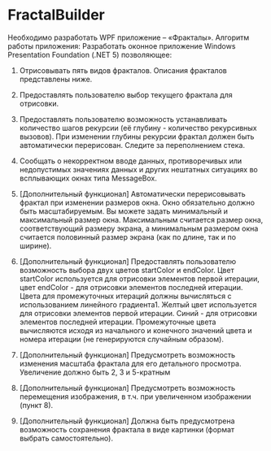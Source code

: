 # FractalBuilder
Необходимо разработать WPF приложение – «Фракталы».
Алгоритм работы приложения: 
Разработать оконное приложение Windows Presentation Foundation (.NET
5) позволяющее:
1. Отрисовывать пять видов фракталов. Описания фракталов 
представлены ниже. 
2. Предоставлять пользователю выбор текущего фрактала для отрисовки.
3. Предоставлять пользователю возможность устанавливать количество 
шагов рекурсии (её глубину - количество рекурсивных вызовов). При 
изменении глубины рекурсии фрактал должен быть автоматически 
перерисован. Следите за переполнением стека.
4. Сообщать о некорректном вводе данных, противоречивых или 
недопустимых значениях данных и других нештатных ситуациях во 
всплывающих окнах типа MessageBox.

5. [Дополнительный функционал] Автоматически перерисовывать 
фрактал при изменении размеров окна. Окно обязательно должно быть 
масштабируемым. Вы можете задать минимальный и максимальный 
размер окна. Максимальным считается размер окна, соответствующий 
размеру экрана, а минимальным размером окна считается половинный 
размер экрана (как по длине, так и по ширине).

6. [Дополнительный функционал] Предоставлять пользователю 
возможность выбора двух цветов startColor и endColor. Цвет startColor 
используется для отрисовки элементов первой итерации, цвет endColor - 
для отрисовки элементов последней итерации. Цвета для 
промежуточных итераций должны вычисляться с использованием 
линейного градиента1. 
Желтый цвет используется для отрисовки элементов первой итерации. 
Синий - для отрисовки элементов последней итерации. 
Промежуточные цвета вычисляются исходя из начального и конечного 
значений цвета и номера итерации (не генерируются случайным 
образом).

7. [Дополнительный функционал] Предусмотреть возможность изменения 
масштаба фрактала для его детального просмотра. Увеличение должно 
быть 2, 3 и 5-кратным

8. [Дополнительный функционал] Предусмотреть возможность 
перемещения изображения, в т.ч. при увеличенном изображении (пункт 
8).

9. [Дополнительный функционал] Должна быть предусмотрена 
возможность сохранения фрактала в виде картинки (формат выбрать 
самостоятельно).
